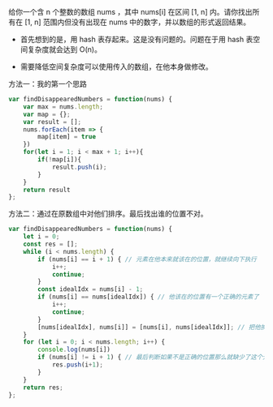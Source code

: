 
给你一个含 n 个整数的数组 nums ，其中 nums[i] 在区间 [1, n] 内。请你找出所有在 [1, n] 范围内但没有出现在 nums 中的数字，并以数组的形式返回结果。

- 首先想到的是，用 hash 表存起来。这是没有问题的。问题在于用 hash 表空间复杂度就会达到 O(n)。

- 需要降低空间复杂度可以使用传入的数组，在他本身做修改。

方法一：我的第一个思路
```js
var findDisappearedNumbers = function(nums) {
    var max = nums.length;
    var map = {};
    var result = [];
    nums.forEach(item => {
        map[item] = true
    })
    for(let i = 1; i < max + 1; i++){
        if(!map[i]){
            result.push(i);
        }
    }
    return result
};
```
方法二：通过在原数组中对他们排序。最后找出谁的位置不对。
```js
var findDisappearedNumbers = function(nums) {
    let i = 0;
    const res = [];
    while (i < nums.length) {
        if (nums[i] == i + 1) { // 元素在他本来就该在的位置，就继续向下执行
            i++;
            continue;
        }
        const idealIdx = nums[i] - 1;
        if (nums[i] == nums[idealIdx]) { // 他该在的位置有一个正确的元素了
            i++;
            continue;
        }
        [nums[idealIdx], nums[i]] = [nums[i], nums[idealIdx]]; // 把他换到该在的位置，然后继续判断换过来的元素
    }
    for (let i = 0; i < nums.length; i++) {
        console.log(nums[i])
        if (nums[i] != i + 1) { // 最后判断如果不是正确的位置那么就缺少了这个元素 
            res.push(i+1);
        }   
    }
    return res;
};
```